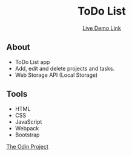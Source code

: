 <h1 align="center">ToDo List</h1>
<p align="center"><a href="https://d0wnsider.github.io/todo-list/">Live Demo Link</a></p>

## About
* ToDo List app
* Add, edit and delete projects and tasks.
* Web Storage API (Local Storage)

## Tools
* HTML
* CSS
* JavaScript
* Webpack
* Bootstrap

<p><a href="https://www.theodinproject.com/lessons/node-path-javascript-todo-list#solutions">The Odin Project</a></p>
